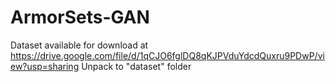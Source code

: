 # ArmorSets-GAN

Dataset available for download at https://drive.google.com/file/d/1qCJO6fglDQ8qKJPVduYdcdQuxru9PDwP/view?usp=sharing
Unpack to "dataset" folder
